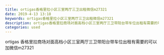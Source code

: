 ```yaml
---
title: ortigas香格里拉小区三室两厅三卫出租微信m27321
date: 2019-4-13 13:18
keywords: ortigas香格里拉小区三室两厅三卫出租微信m27321
description: ortigas香格里拉商场对面高档小区三室两厅三卫带阳台带车位出租有需要的可以加微信m27321
categories: used
---
```

<td class="t_f" id="postmessage_3484200">

ortigas 香格里拉商场对面高档小区三室两厅三卫带阳台带车位出租有需要的可以加微信m27321<br/>
<br/>
</td>
